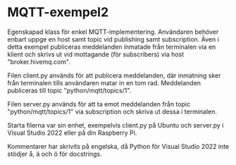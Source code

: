# MQTT-exempel2
Egenskapad klass för enkel MQTT-implementering. Användaren behöver enbart uppge en host samt topic vid publishing samt subscription.
Även i detta exempel publiceras meddelanden inmatade från terminalen via en klient och skrivs ut vid mottagande (för subscribers) via host "broker.hivemq.com".

Filen client.py används för att publicera meddelanden, där inmatning sker från terminalen tills användaren matar in en tom rad. 
Meddelanden publiceras till topic "python/mqtt/topics/1".

Filen server.py används för att ta emot meddelanden från topic "python/mqtt/topics/1" via subscription och skriva ut dessa i terminalen.

Starta filerna var sin enhet, exempelvis client.py på Ubuntu och server.py i Visual Studio 2022 eller på din Raspberry Pi.

Kommentarer har skrivits på engelska, då Python för Visual Studio 2022 inte stödjer å, ä och ö för docstrings.
